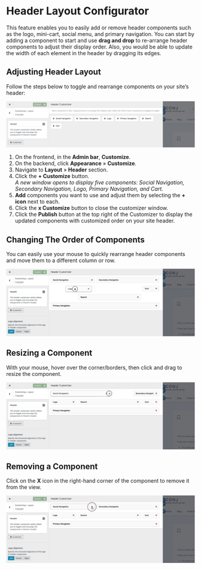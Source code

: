 # Header Layout Configurator

This feature enables you to easily add or remove header components such as the logo, mini-cart, social menu, and primary navigation. You can start by adding a component to start and use **drag and drop** to re-arrange header components to adjust their display order. Also, you would be able to update the width of each element in the header by dragging its edges.

## Adjusting Header Layout

Follow the steps below to toggle and rearrange components on your site’s header:

![Adjusting Header Layout](img/adjusting-header-layout.png)

1. On the frontend, in the **Admin bar**, **Customize**.
2. On the backend, click **Appearance** » **Customize**.
3. Navigate to **Layout** » **Header** section.
4. Click the **+ Customize** button.<br/>*A new window opens to display five components: Social Navigation, Secondary Navigation, Logo, Primary Navigation, and Cart.*
5. **Add** components you want to use and adjust them by selecting the **+ icon** next to each.
6. Click the **x Customize** button to close the customizer window.
7. Click the **Publish** button at the top right of the Customizer to display the updated components with customized order on your site header.

## Changing The Order of Components

You can easily use your mouse to quickly rearrange header components and move them to a different column or row.

![Changing The Order of Header Components](img/changing-the-order-of-header-components.jpg)

## Resizing a Component

With your mouse, hover over the corner/borders, then click and drag to resize the component.

![Resizing a Header Components](img/resizing-header-components.jpg)

## Removing a Component

Click on the **X** icon in the right-hand corner of the component to remove it from the view.

![Removing a Header Components](img/removing-header-components.jpg)
